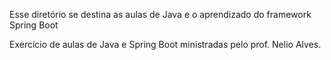 Esse diretório se destina as aulas de Java e o aprendizado do framework Spring Boot

Exercício de aulas de Java e Spring Boot ministradas pelo prof. Nelio Alves.

